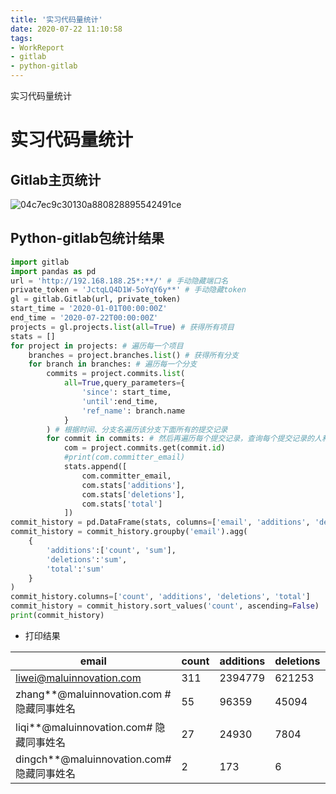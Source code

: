 ```yaml
---
title: '实习代码量统计'
date: 2020-07-22 11:10:58
tags:
- WorkReport
- gitlab
- python-gitlab
---
```

实习代码量统计
<!-- more -->
# 实习代码量统计
## Gitlab主页统计

![04c7ec9c30130a880828895542491ce](https://i.loli.net/2020/07/22/u4pGtAY9zB2bOHv.png)

## Python-gitlab包统计结果

```python
import gitlab
import pandas as pd
url = 'http://192.168.188.25*:**/' # 手动隐藏端口名
private_token = 'JctqLQ4D1W-5oYqY6y**' # 手动隐藏token
gl = gitlab.Gitlab(url, private_token)
start_time = '2020-01-01T00:00:00Z'
end_time = '2020-07-22T00:00:00Z'
projects = gl.projects.list(all=True) # 获得所有项目
stats = []
for project in projects: # 遍历每一个项目
    branches = project.branches.list() # 获得所有分支
    for branch in branches: # 遍历每一个分支
        commits = project.commits.list(
            all=True,query_parameters={
            	'since': start_time,
            	'until':end_time, 
            	'ref_name': branch.name
            }
        ) # 根据时间、分支名遍历该分支下面所有的提交记录
        for commit in commits: # 然后再遍历每个提交记录，查询每个提交记录的人和量
            com = project.commits.get(commit.id)
            #print(com.committer_email)
            stats.append([
                com.committer_email,
                com.stats['additions'],
                com.stats['deletions'],
                com.stats['total']
            ])
commit_history = pd.DataFrame(stats, columns=['email', 'additions', 'deletions', 'total'])
commit_history = commit_history.groupby('email').agg(
    {
        'additions':['count', 'sum'],
        'deletions':'sum', 
        'total':'sum'
    }
)
commit_history.columns=['count', 'additions', 'deletions', 'total']
commit_history = commit_history.sort_values('count', ascending=False)
print(commit_history)
```

* 打印结果

| email                                     | count | additions | deletions | total   |
| ----------------------------------------- | ----- | --------- | --------- | ------- |
| liwei@maluinnovation.com                  | 311   | 2394779   | 621253    | 3016032 |
| zhang**@maluinnovation.com # 隐藏同事姓名 | 55    | 96359     | 45094     | 141453  |
| liqi**@maluinnovation.com# 隐藏同事姓名   | 27    | 24930     | 7804      | 32734   |
| dingch**@maluinnovation.com# 隐藏同事姓名 | 2     | 173       | 6         | 179     |
